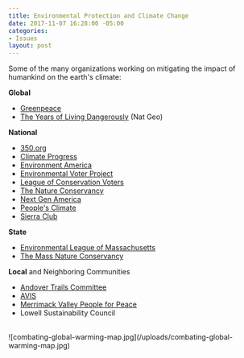 ```yaml
---
title: Environmental Protection and Climate Change
date: 2017-11-07 16:28:00 -05:00
categories:
- Issues
layout: post
---
```


Some of the many organizations working on mitigating the impact of humankind on the earth's climate:

**Global**
* [Greenpeace](http://www.greenpeace.org/usa/)
* [The Years of Living Dangerously](http://yearsoflivingdangerously.com/) (Nat Geo)

**National**
* [350.org](https://350.org/)
* [Climate Progress](https://thinkprogress.org/climate/)
* [Environment America](https://environmentamerica.org)
* [Environmental Voter Project](http://www.environmentalvoter.org/)
* [League of Conservation Voters](https://www.lcv.org/)
* [The Nature Conservancy](https://www.nature.org)
* [Next Gen America](https://nextgenamerica.org/)
* [People's Climate](https://peoplesclimate.org/)
* [Sierra Club](http://www.sierraclub.org/)

**State**
* [Environmental League of Massachusetts](https://www.environmentalleague.org/)
* [The Mass Nature Conservancy](https://www.nature.org/ourinitiatives/regions/northamerica/unitedstates/massachusetts/index.htm)

**Local** and Neighboring Communities 
* [Andover Trails Committee](https://www.andovertrails.org/)
* [AVIS](http://avisandover.org/)
* [Merrimack Valley People for Peace](http://merrimackvalleypeopleforpeace.org/)
* Lowell Sustainability Council

<BR>
![combating-global-warming-map.jpg](/uploads/combating-global-warming-map.jpg)